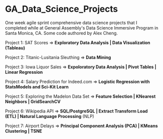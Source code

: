 # GA_Data_Science_Projects
One week agile sprint comprehensive data science projects that I completed while at General Assembly's Data Science Immersive Program in Santa Monica, CA. Some code authored by Alex Cheng.

Project 1: SAT Scores                             =>       **Exploratory Data Analysis | Data Visualization (Tableau)**

Project 2: Titanic-Lusitania Sleuthing            =>       **Data Mining**

Project 3: Iowa Liquor Sales                      =>       **Expoloratory Data Analysis | Pivot Tables | Linear Regression**

Project 4: Salary Prediction for Indeed.com       =>       **Logistic Regression with StatsModels and Sci-Kit Learn**

Project 5: Exploring the Madelon Data Set         =>       **Feature Selection | KNearest Neighbors | GridSearchCV**

Project 6: Wikipedia API                          =>       **SQL/PostgreSQL | Extract Transform Load (ETL) | Natural Language Processing** (NLP)

Project 7: Airport Delays                         =>       **Principal Component Analysis (PCA) | KMeans Clustering | TSNE** 
